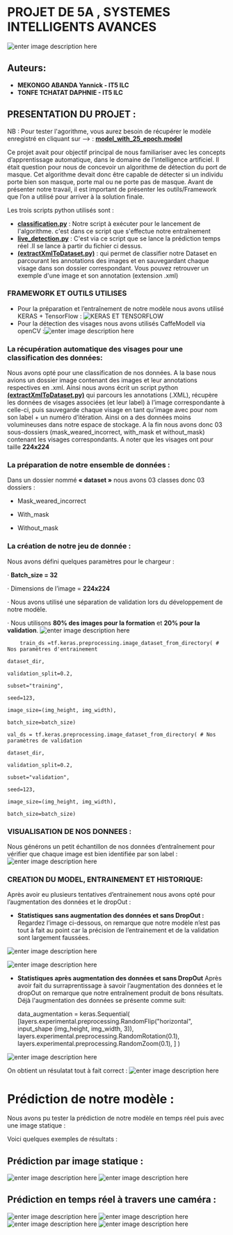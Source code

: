 # PROJET DE 5A , SYSTEMES INTELLIGENTS AVANCES

![enter image description here](https://esirem.u-bourgogne.fr/wp-content/uploads/2019/12/cropped-logo-couleur-site-web.png)

## Auteurs:

 - **MEKONGO ABANDA Yannick - IT5 ILC**
 - **TONFE TCHATAT DAPHNIE - IT5 ILC**
 ## PRESENTATION DU PROJET :
 NB : Pour tester l'agorithme, vous aurez besoin de récupérer le modèle enregistré en cliquant sur --> : **[model_with_25_epoch.model](https://drive.google.com/file/d/1mTzKoHMU-8UYbKVg_aKmxhHGE449S1Hd/view?usp=sharing)**
 
 Ce projet avait pour objectif principal de nous familiariser avec les concepts d’apprentissage automatique, dans le domaine de l’intelligence artificiel. Il était question pour nous de concevoir un algorithme de détection du port de masque. Cet algorithme devait donc être capable de détecter si un individu porte bien son masque, porte mal ou ne porte pas de masque. Avant de présenter notre travail, il est important de présenter les outils/Framework que l’on a utilisé pour arriver à la solution finale.
 
Les trois scripts python utilisés sont :
 - **[classification.py](https://github.com/Mekongoabanda/ProjetIA_5A/blob/main/classificationTraining.py)** : Notre script à exécuter pour le lancement de l'algorithme. c'est dans ce script que s'effectue notre entraînement
 - **[live_detection.py](https://github.com/Mekongoabanda/ProjetIA_5A/blob/main/live_detection.py)** : C'est via ce script que se lance la prédiction temps réel .Il se lance à partir du fichier ci dessus.
 - **[(extractXmlToDataset.py)](https://github.com/Mekongoabanda/ProjetIA_5A/blob/main/extractXmlToDataset.py)** : qui permet de classifier notre Dataset en parcourant les annotations des images et en sauvegardant chaque visage dans son dossier correspondant. Vous pouvez retrouver un exemple d'une image et son annotation (extension .xml)

 

### FRAMEWORK ET OUTILS UTILISES

 - Pour la préparation et l’entraînement de notre modèle nous avons utilisé KERAS + TensorFlow : ![KERAS ET TENSORFLOW](https://miro.medium.com/max/2560/0*BrC7o-KTt54z948C.jpg)
 - Pour la détection des visages nous avons utilisés CaffeModell via openCV :![enter image description here](https://user-images.githubusercontent.com/21311442/33640664-cbcbeff2-da6c-11e7-97c8-1ad8d7fdf4c0.png)

### La récupération automatique des visages pour une classification des données:

Nous avons opté pour une classification de nos données. A la base nous avions un dossier image contenant des images et leur annotations respectives en .xml. Ainsi nous avons écrit un script python **[(extractXmlToDataset.py)](https://github.com/Mekongoabanda/ProjetIA_5A/blob/main/extractXmlToDataset.py)** qui parcours les annotations (.XML), récupère les données de visages associées (et leur label) à l’image correspondante à celle-ci, puis sauvegarde chaque visage en tant qu’image avec pour nom son label + un numéro d’itération. Ainsi on a des données moins volumineuses dans notre espace de stockage. A la fin nous avons donc 03 sous-dossiers (mask_weared_incorrect, with_mask et without_mask) contenant les visages correspondants. A noter que les visages ont pour taille **224x224**

### La préparation de notre ensemble de données : 

Dans un dossier nommé **« dataset »** nous avons 03 classes donc 03 dossiers :

- Mask_weared_incorrect

- With_mask

- Without_mask

### La création de notre jeu de donnée :

Nous avons défini quelques paramètres pour le chargeur :

· **Batch_size = 32**

· Dimensions de l’image = **224x224**

· Nous avons utilisé une séparation de validation lors du développement de notre modèle.

· Nous utilisons **80% des images pour la formation** et **20% pour la validation**.
![enter image description here](https://github.com/Mekongoabanda/ProjetIA_5A/blob/main/data_after_execution/Capture.PNG?raw=true)

        train_ds =tf.keras.preprocessing.image_dataset_from_directory( # Nos paramètres d'entrainement
    
    dataset_dir,
    
    validation_split=0.2,
    
    subset="training",
    
    seed=123,
    
    image_size=(img_height, img_width),
    
    batch_size=batch_size)
    
    val_ds = tf.keras.preprocessing.image_dataset_from_directory( # Nos paramètres de validation
    
    dataset_dir,
    
    validation_split=0.2,
    
    subset="validation",
    
    seed=123,
    
    image_size=(img_height, img_width),
    
    batch_size=batch_size)

### VISUALISATION DE NOS DONNEES :
  
Nous générons un petit échantillon de nos données d’entraînement pour vérifier que chaque image est bien identifiée par son label :
![enter image description here](https://github.com/Mekongoabanda/ProjetIA_5A/blob/main/data_after_execution/Execution_without_aug/myplot.png?raw=true)

### CREATION DU MODEL, ENTRAINEMENT ET HISTORIQUE:
Après avoir eu plusieurs tentatives d’entrainement nous avons opté pour l’augmentation des données et le dropOut :

- **Statistiques sans augmentation des données et sans DropOut :** Regardez l’image ci-dessous, on remarque que notre modèle n’est pas tout à fait au point car la précision de l’entrainement et de la validation sont largement faussées.

![enter image description here](https://github.com/Mekongoabanda/ProjetIA_5A/blob/main/data_after_execution/Execution_without_aug/training_data.png?raw=true)

![enter image description here](https://github.com/Mekongoabanda/ProjetIA_5A/blob/main/data_after_execution/Execution_without_aug/training_with_10_epoch.PNG?raw=true)

- **Statistiques après augmentation des données et sans DropOut** Après avoir fait du surraprentissage à savoir l’augmentation des données et le dropOut on remarque que notre entraînement produit de bons résultats. Déjà l'augmentation des données se présente comme suit:

    data_augmentation = keras.Sequential( [layers.experimental.preprocessing.RandomFlip("horizontal", input_shape (img_height, img_width, 3)), layers.experimental.preprocessing.RandomRotation(0.1), layers.experimental.preprocessing.RandomZoom(0.1), ] )

![enter image description here](https://github.com/Mekongoabanda/ProjetIA_5A/blob/main/data_after_execution/Final_execution/myplot.png?raw=true)

On obtient un résulatat tout à fait correct : 
![enter image description here](https://github.com/Mekongoabanda/ProjetIA_5A/blob/main/data_after_execution/Final_execution/training_data_with_surraprentssage.png?raw=true)

# Prédiction de notre modèle :

Nous avons pu tester la prédiction de notre modèle en temps réel puis avec une image statique :

Voici quelques exemples de résultats :

## Prédiction par image statique :
![enter image description here](https://github.com/Mekongoabanda/ProjetIA_5A/blob/main/resultats_predict/result_predict1.png?raw=true)
![enter image description here](https://github.com/Mekongoabanda/ProjetIA_5A/blob/main/resultats_predict/result_predict4.png?raw=true)

## Prédiction en temps réel à travers une caméra :
![enter image description here](https://github.com/Mekongoabanda/ProjetIA_5A/blob/main/resultats_predict/real%20time_video/mask_weared_incorrect.PNG?raw=true)
![enter image description here](https://github.com/Mekongoabanda/ProjetIA_5A/blob/main/resultats_predict/real%20time_video/with_mask.PNG?raw=true)
![enter image description here](https://github.com/Mekongoabanda/ProjetIA_5A/blob/main/resultats_predict/real%20time_video/without_mask.PNG?raw=true)
![enter image description here](https://github.com/Mekongoabanda/ProjetIA_5A/blob/main/resultats_predict/real%20time_video/mask_weared_incorrect1.PNG?raw=true)
